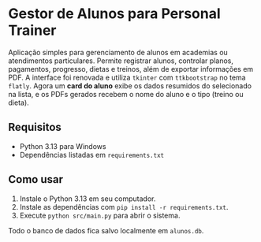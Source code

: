 # Gestor de Alunos para Personal Trainer

Aplicação simples para gerenciamento de alunos em academias ou atendimentos particulares.
Permite registrar alunos, controlar planos, pagamentos, progresso, dietas e treinos, além de exportar
informações em PDF. A interface foi renovada e utiliza `tkinter` com `ttkbootstrap` no tema `flatly`.
Agora um **card do aluno** exibe os dados resumidos do selecionado na lista, e os PDFs
gerados recebem o nome do aluno e o tipo (treino ou dieta).

## Requisitos
- Python 3.13 para Windows
- Dependências listadas em `requirements.txt`

## Como usar
1. Instale o Python 3.13 em seu computador.
2. Instale as dependências com `pip install -r requirements.txt`.
3. Execute `python src/main.py` para abrir o sistema.

Todo o banco de dados fica salvo localmente em `alunos.db`.
